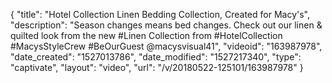 {
    "title": "Hotel Collection Linen Bedding Collection, Created for Macy's",
    "description": "Season changes means bed changes.  Check out our linen & quilted look from the new #Linen Collection from #HotelCollection  #MacysStyleCrew #BeOurGuest @macysvisual41",
    "videoid": "163987978",
    "date_created": "1527013786",
    "date_modified": "1527217340",
    "type": "captivate",
    "layout": "video",
    "url": "\/v\/20180522-125101\/163987978"
}